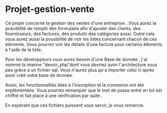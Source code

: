 # Projet-gestion-vente
Ce projet concerne la gestion des ventes d'une entreprise . 
Vous aurez la possibilité de remplir des formulaire afin d'ajouter des clients, des fournisseurs, des factures, des produits des catégories aussi.
Outre cela vous aurez aussi la possibilité de voir les listes concernant chacun de ces éléments.
Vous pourrez voir les détails d'une facture pour certains éléments à l'aide de la liste.

Pour les développeurs vous aurez besoin d'une Base de donnée , j'ai nommé la mienne "devoir_php"dont vous devriez avoir l'architecture sous
peu grâce a un fichier sql.
Vous n'aurez plus qu'a importer celui ci après avoir créé votre base de donnée.

Aussi, les fonctionnalités liées à l'inscription et la connexion ont été implémentées. Vous pourrez remarquer que le mot de passe entré 
en bd est chiffré et fait place à une vérification par suite .

En espérant que ces fichiers puissent vous servir, je vous remercie. 
